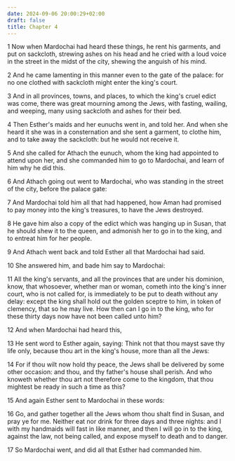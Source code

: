 ```yaml
---
date: 2024-09-06 20:00:29+02:00
draft: false
title: Chapter 4
---
```




1 Now when Mardochai had heard these things, he rent his garments, and put on sackcloth, strewing ashes on his head and he cried with a loud voice in the street in the midst of the city, shewing the anguish of his mind.

2 And he came lamenting in this manner even to the gate of the palace: for no one clothed with sackcloth might enter the king's court.

3 And in all provinces, towns, and places, to which the king's cruel edict was come, there was great mourning among the Jews, with fasting, wailing, and weeping, many using sackcloth and ashes for their bed.

4 Then Esther's maids and her eunuchs went in, and told her. And when she heard it she was in a consternation and she sent a garment, to clothe him, and to take away the sackcloth: but he would not receive it.

5 And she called for Athach the eunuch, whom the king had appointed to attend upon her, and she commanded him to go to Mardochai, and learn of him why he did this.

6 And Athach going out went to Mardochai, who was standing in the street of the city, before the palace gate:

7 And Mardochai told him all that had happened, how Aman had promised to pay money into the king's treasures, to have the Jews destroyed.

8 He gave him also a copy of the edict which was hanging up in Susan, that he should shew it to the queen, and admonish her to go in to the king, and to entreat him for her people.

9 And Athach went back and told Esther all that Mardochai had said.

10 She answered him, and bade him say to Mardochai:

11 All the king's servants, and all the provinces that are under his dominion, know, that whosoever, whether man or woman, cometh into the king's inner court, who is not called for, is immediately to be put to death without any delay: except the king shall hold out the golden sceptre to him, in token of clemency, that so he may live. How then can I go in to the king, who for these thirty days now have not been called unto him?

12 And when Mardochai had heard this,

13 He sent word to Esther again, saying: Think not that thou mayst save thy life only, because thou art in the king's house, more than all the Jews:

14 For if thou wilt now hold thy peace, the Jews shall be delivered by some other occasion: and thou, and thy father's house shall perish. And who knoweth whether thou art not therefore come to the kingdom, that thou mightest be ready in such a time as this?

15 And again Esther sent to Mardochai in these words:

16 Go, and gather together all the Jews whom thou shalt find in Susan, and pray ye for me. Neither eat nor drink for three days and three nights: and I with my handmaids will fast in like manner, and then I will go in to the king, against the law, not being called, and expose myself to death and to danger.

17 So Mardochai went, and did all that Esther had commanded him.

